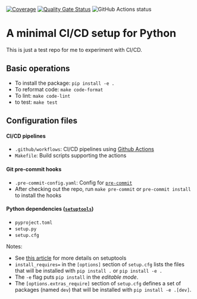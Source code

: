 [![Coverage](https://sonarcloud.io/api/project_badges/measure?project=hsinhaoyu_py_cicd&metric=coverage)](https://sonarcloud.io/summary/new_code?id=hsinhaoyu_py_cicd)
[![Quality Gate Status](https://sonarcloud.io/api/project_badges/measure?project=hsinhaoyu_py_cicd&metric=alert_status)](https://sonarcloud.io/summary/new_code?id=hsinhaoyu_py_cicd)
![GitHub Actions status](https://img.shields.io/github/workflow/status/hsinhaoyu/py_cicd/Deploy)

# A minimal CI/CD setup for Python

This is just a test repo for me to experiment with CI/CD.

## Basic operations

- To install the package: `pip install -e .`
- To reformat code: `make code-format`
- To lint: `make code-lint`
- to test: `make test`

## Configuration files

#### CI/CD pipelines

- `.github/workflows`: CI/CD pipelines using [Github Actions](https://docs.github.com/en/actions)
- `Makefile`: Build scripts supporting the actions

#### Git pre-commit hooks

- `.pre-commit-config.yaml`: Config for [`pre-commit`](https://pre-commit.com)
- After checking out the repo, run `make pre-commit` or `pre-commit install` to install the hooks

#### Python dependencies ([`setuptools`](https://setuptools.pypa.io/en/latest/userguide/index.html))

- `pyproject.toml`
- `setup.py`
- `setup.cfg`

Notes:

- See [this article](https://godatadriven.com/blog/a-practical-guide-to-using-setup-py/) for more details on setuptools
- `install_requires=` in the `[options]` section of `setup.cfg` lists the files that will be installed with `pip install .` or `pip install -e .`
- The `-e` flag puts `pip install` in the _editable mode_.
- The `[options.extras_require]` section of `setup.cfg` defines a set of packages (named `dev`) that will be installed with `pip install -e .[dev]`.
